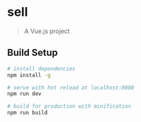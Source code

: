 # sell

> A Vue.js project

## Build Setup

``` bash
# install dependencies
npm install -g

# serve with hot reload at localhost:8080
npm run dev

# build for production with minification
npm run build

```
